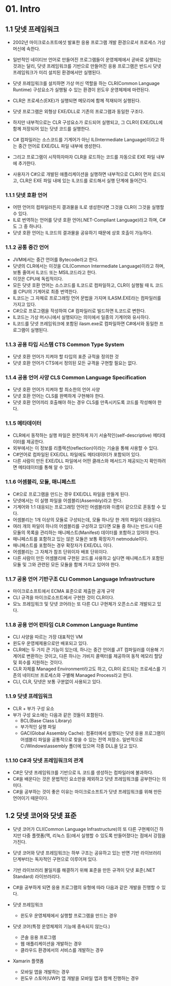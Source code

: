 # 01. Intro

## 1.1 닷넷 프레임워크

* 2002년 마이크로소프트에섯 발표한 응용 프로그램 개발 환경으로서 프로세스 가상 머신에 속한다.
* 일반적인 네이티브 언어로 만들어진 프로그램들이 운영체제에서 곧바로 실행되는 것과는 달리, 닷넷 프레임워크를 기반으로 만들어진 응용 프로그램은 반드시 닷넷 프레임워크가 미리 설치된 환경에서만 실행된다.
* 닷넷 프레임워크를 설치하면 가상 머신 역할을 하는 CLR(Common Language Runtime) 구성요소가 실행될 수 있는 환경이 윈도우 운영체제에 마련된다.
* CLR은 프로세스(EXE)가 실행되면 메모리에 함께 적재되어 실행된다.
* 닷넷 프로그램은 외형상 EXE/DLL로 기존의 프로그램과 동일한 구조다.
* 하지만 내부적으로는 CLR 구성요소가 로드되어 실행되고, 그 CLR이 EXE/DLL에 함께 저장되어 있는 닷넷 코드를 실행한다.

* C# 컴파일러는 소스코드를 기계어가 아닌 IL(Intermediate Language)이라고 하는 중간 언어로 EXE/DLL 파일 내부에 생성한다.
* 그리고 프로그램이 시작하자마자 CLR을 로드하는 코드를 자동으로 EXE 파일 내부에 추가한다.
* 사용자가 C#으로 개발된 애플리케이션을 실행하면 내부적으로 CLR이 먼저 로드되고, CLR은 EXE 파일 내에 있는 IL코드를 로드해서 실행 단계에 들어간다.

### 1.1.1 닷넷 호환 언어

* 어떤 언어의 컴파일러든지 결과물을 IL로 생성한다면 그것을 CLR이 그것을 실행할 수 있다.
* IL로 번역하는 언어를 닷넷 호환 언어(.NET-Compliant Language)라고 하며, C#도 그 중 하나다.
* 닷넷 호환 언어는 IL코드의 결과물을 공유하기 때문에 상호 호출이 가능하다.

### 1.1.2 공통 중간 언어

* JVM에서는 중간 언어를 Bytecode라고 한다.
* 닷넷의 CLR에서는 이것을 CIL(Common Intermediate Language)이라고 하며, 보통 줄여서 IL코드 또는 MSIL코드라고 한다.
* 이것은 CPU에 독립적이다.
* 모든 닷넷 호환 언어는 소스코드를 IL코드로 컴파일하고, CLR이 실행될 때 IL 코드를 CPU의 기계어로 최종 번역한다.
* IL코드는 그 자체로 프로그래밍 언어 문법을 가지며 ILASM.EXE라는 컴파일러를 가지고 있다.
* C#으로 프로그램을 작성하여 C# 컴파일러로 빌드하면 IL코드로 변한다.
* IL코드는 가상 머시니에서 실행되다는 의미에서 일종의 기계어와 유사하다.
* IL코드를 닷넷 프레임워크에 포함된 ilasm.exe로 컴파일하면 C#에서와 동일한 프로그램이 실행된다.

### 1.1.3 공용 타입 시스템 CTS Common Type System

* 닷넷 호환 언어가 지켜야 할 타입의 표준 규적을 정의한 것
* 닷넷 호환 언어가 CTS에서 정의된 모든 규격을 구현할 필요는 없다.

### 1.1.4 공용 언어 사양 CLS Common Language Specification

* 닷넷 호환 언어가 지켜야 할 최소한의 언어 사양
* 닷넷 호환 언어는 CLS를 완벽하게 구현해야 한다.
* 닷넷 호환 언어끼리 호출해야 하는 경우 CLS를 만족시키도록 코드를 작성해야 한다.

### 1.1.5 메타데이터

* CLR에서 동작하는 실행 파일은 완전하게 자기 서술적인(self-descriptive) 메타데이터를 제공한다.
* 외부에서는 이 정보를 리플렉션(reflection)이라는 기술을 통해 사용할 수 있다.
* C#언어로 컴파일된 EXE/DLL 파일에도 메타데이터가 포함되어 있다.
* 다른 사람이 만든 EXE/DLL 파일에서 어떤 클래스와 메서드가 제공되는지 확인하려면 메타데이터를 통해 알 수 있다.

### 1.1.6 어셈블리, 모듈, 매니페스트

* C#으로 프로그램을 만드는 경우 EXE/DLL 파일을 만들게 된다.
* 닷넷에서는 이 실행 파일을 어셈블리(Assembly)라고 한다.
* 기계어와 1:1 대응되는 프로그래밍 언어인 어셈블리와 이름이 같으므로 혼동할 수 있다.
* 어셈블리는 1개 이상의 모듈로 구성되는데, 모듈 하나당 한 개의 파일이 대응된다.
* 여러 개의 파일이 하나의 어셈블리를 구성하고 있다면 모듈 중 하나는 반드시 다른 모듈의 목록을 관리하는 매니페스트(Manifest) 데이터를 포함하고 있어야 한다.
* 매니페스트를 포함하고 있는 않은 모듈은 보통 확장자가 netmodule이다.
* 매니페스트를 포함하는 경우 확장자가 EXE/DLL 이다.
* 어셈블리는 그 자체가 참조 단위이자 배포 단위이다.
* 다른 사람이 만든 어셈블리에 구현된 코드를 사용하고 싶다면 매니페스트가 포함된 모듈 및 그와 관련된 모든 모듈을 함께 가지고 있어야 한다.

### 1.1.7 공용 언어 기반구조 CLI Common Language Infrastructure

* 마이크로소프트에서 ECMA 표준으로 제출한 공개 규약
* CLI 규격을 마이크로소프트에서 구현한 것이 CLR이다.
* 모노 프레임워크 및 닷넷 코어라는 또 다른 CLI 구현체가 오픈소스로 개발되고 있다.

### 1.1.8 공용 언어 런타임 CLR Common Language Runtime

* CLI 사양을 따르는 가장 대표적인 VM
* 윈도우 운영체제용으로만 배포되고 있다.
* CLR에는 두 가지 큰 기능이 있는데, 하나는 중간 언어를 JIT 컴파일러를 이용해 기계어로 변환하는 것이고, 다른 하나는 가비지 콜렉터를 제공하여 동적 메모리 할당 및 회수를 지원하는 것이다.
* CLR 자체를 Managed Environment라고도 하고, CLR이 로드되는 프로세스를 기존의 네이티브 프로세스와 구별해 Managed Process라고 한다.
* CLI, CLR, 닷넷은 보통 구분없이 사용되고 있다.

### 1.1.9 닷넷 프레임워크

* CLR + 부가 구성 요소
* 부가 구성 요소에는 다음과 같은 것들이 포함된다.
  * BCL(Base Class Library)
  * 부가적인 실행 파일
  * GAC(Global Assembly Cache): 컴퓨터에서 실행되는 닷넷 응용 프로그램이 어셈블리 파일을 공통적으로 찾을 수 있는 전역 저장소. 일반적으로 C:/Windows\assembly 폴더에 있으며 각종 DLL을 담고 있다.

### 1.1.10 C#과 닷넷 프레임워크의 관계

* C#은 닷넷 프레임워크를 기반으로 IL 코드를 생성하는 컴파일러에 불과하다.
* C#을 배운다는 것은 문법적인 요소만을 제외하고 닷넷 프레임워크를 공부한다는 의미다.
* C#을 공부하는 것이 좋은 이유는 마이크로소프트가 닷넷 프레임워크를 위해 만든 언어이기 때문이다.

## 1.2 닷넷 코어와 닷넷 표준

* 닷넷 코어가 CLI(Common Language Infrastructure)의 또 다른 구현체이긴 하지만 다중 플랫폼(맥, 리눅스 등)에서 실행할 수 있도록 만들어졌다는 점에서 강점을 가진다.
* 닷넷 코어와 닷넷 프레임워크는 하부 구조는 공유하고 있는 반면 기반 라이브러리 단계부터는 독자적인 구현으로 이루어져 있다.
* 기반 라이브러리 불일치를 해결하기 위해 표준을 만든 규격이 닷넷 표준(.NET Standard) 라이브러리다.

* C#을 공부하게 되면 응용 프로그램의 유형에 따라 다음과 같은 개발을 진행할 수 있다.
* 닷넷 프레임워크
  * 윈도우 운영체제에서 실행할 프로그램을 만드는 경우
* 닷넷 코어(특정 운영체제의 기능에 종속되지 않는다.)
  * 콘솔 응용 프로그램
  * 웹 애플리케이션을 개발하는 경우
  * 클라우드 환경에서의 서비스를 개발하는 경우
* Xamarin 플랫폼
  * 모바일 앱을 개발하는 경우
  * 윈도우 스토어(UWP) 앱 개발을 모바일 앱과 함께 진행하는 경우
